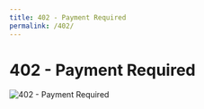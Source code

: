 ```yaml
---
title: 402 - Payment Required
permalink: /402/
---
```

# 402 - Payment Required  
![402 - Payment Required](http://i.imgur.com/Z2IgKOL.jpg)  
